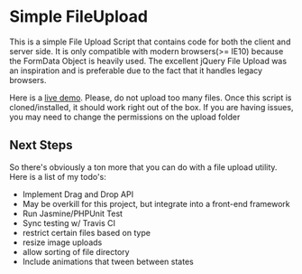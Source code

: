 # Simple FileUpload
This is a simple File Upload Script that contains code for both the client and server side. It is only compatible with modern browsers(>= IE10) because the FormData Object is heavily used.
The excellent jQuery File Upload was an inspiration and is preferable due to the fact that it handles legacy browsers.

Here is a [live demo](http://brandturner.com/test). Please, do not upload too many files. Once this script is cloned/installed, it should work right out of the box. If you are having issues, you may need to change the permissions on the upload folder



## Next Steps
So there's obviously a ton more that you can do with a file upload utility. Here is a list of my todo's: 
* Implement Drag and Drop API
* May be overkill for this project, but integrate into a front-end framework
* Run Jasmine/PHPUnit Test
* Sync testing w/ Travis CI
* restrict certain files based on type
* resize image uploads
* allow sorting of file directory
* Include animations that tween between states
